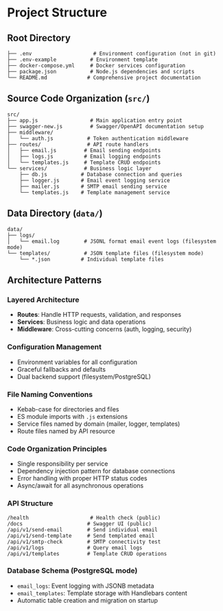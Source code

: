# Project Structure

## Root Directory
```
├── .env                    # Environment configuration (not in git)
├── .env-example           # Environment template
├── docker-compose.yml     # Docker services configuration
├── package.json           # Node.js dependencies and scripts
└── README.md             # Comprehensive project documentation
```

## Source Code Organization (`src/`)
```
src/
├── app.js                 # Main application entry point
├── swagger-new.js         # Swagger/OpenAPI documentation setup
├── middleware/
│   └── auth.js           # Token authentication middleware
├── routes/               # API route handlers
│   ├── email.js         # Email sending endpoints
│   ├── logs.js          # Email logging endpoints
│   └── templates.js     # Template CRUD endpoints
└── services/            # Business logic layer
    ├── db.js           # Database connection and queries
    ├── logger.js       # Email event logging service
    ├── mailer.js       # SMTP email sending service
    └── templates.js    # Template management service
```

## Data Directory (`data/`)
```
data/
├── logs/
│   └── email.log        # JSONL format email event logs (filesystem mode)
└── templates/           # JSON template files (filesystem mode)
    └── *.json          # Individual template files
```

## Architecture Patterns

### Layered Architecture
- **Routes**: Handle HTTP requests, validation, and responses
- **Services**: Business logic and data operations
- **Middleware**: Cross-cutting concerns (auth, logging, security)

### Configuration Management
- Environment variables for all configuration
- Graceful fallbacks and defaults
- Dual backend support (filesystem/PostgreSQL)

### File Naming Conventions
- Kebab-case for directories and files
- ES module imports with `.js` extensions
- Service files named by domain (mailer, logger, templates)
- Route files named by API resource

### Code Organization Principles
- Single responsibility per service
- Dependency injection pattern for database connections
- Error handling with proper HTTP status codes
- Async/await for all asynchronous operations

### API Structure
```
/health                    # Health check (public)
/docs                     # Swagger UI (public)
/api/v1/send-email        # Send individual email
/api/v1/send-template     # Send templated email
/api/v1/smtp-check        # SMTP connectivity test
/api/v1/logs              # Query email logs
/api/v1/templates         # Template CRUD operations
```

### Database Schema (PostgreSQL mode)
- `email_logs`: Event logging with JSONB metadata
- `email_templates`: Template storage with Handlebars content
- Automatic table creation and migration on startup